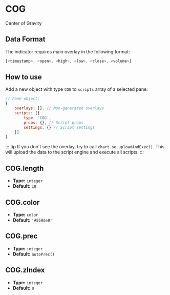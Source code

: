 # COG

Center of Gravity

## Data Format

The indicator requires main overlay in the following format:

```js
[<timestamp>, <open>, <high>, <low>, <close>, <volume>]
```

## How to use

Add a new object with type `COG` to `scripts` array of a selected pane:
```js
// Pane object:
{
    overlays: [], // Non-generated overlays
    scripts: [{
        type: 'COG',
        props: {}, // Script props
        settings: {} // Script settings
    }]
}
```

::: tip
If you don't see the overlay, try to call `chart.se.uploadAndExec()`. This will upload the data to the script engine and execute all scripts.
:::

## COG.length
- **Type:** `integer`
- **Default:** `10`

## COG.color
- **Type:** `color`
- **Default:** `'#559de0'`

## COG.prec
- **Type:** `integer`
- **Default:** `autoPrec()`

## COG.zIndex
- **Type:** `integer`
- **Default:** `0`

